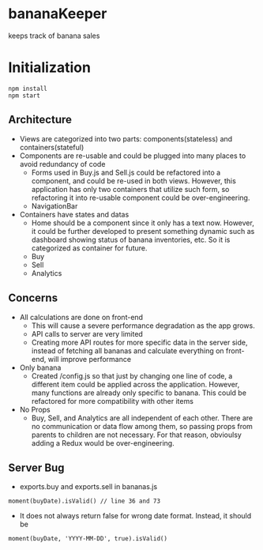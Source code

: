 # bananaKeeper
keeps track of banana sales

# Initialization
```
npm install
npm start
```

## Architecture
 - Views are categorized into two parts: components(stateless) and containers(stateful)
 - Components are re-usable and could be plugged into many places to avoid redundancy of code
   - Forms used in Buy.js and Sell.js could be refactored into a component, and could be re-used in both views.  However, this application has only two containers that utilize such form, so refactoring it into re-usable component could be over-engineering.
   - NavigationBar
 - Containers have states and datas
   - Home should be a component since it only has a text now.  However, it could be further developed to present something dynamic such as dashboard showing status of banana inventories, etc. So it is categorized as container for future.
   - Buy
   - Sell
   - Analytics

## Concerns
 - All calculations are done on front-end
   - This will cause a severe performance degradation as the app grows.
   - API calls to server are very limited
   - Creating more API routes for more specific data in the server side, instead of fetching all bananas and calculate everything on front-end, will improve performance
 - Only banana
   - Created /config.js so that just by changing one line of code, a different item could be applied across the application.  However, many functions are already only specific to banana.  This could be refactored for more compatibility with other items
 - No Props
   - Buy, Sell, and Analytics are all independent of each other.  There are no communication or data flow among them, so passing props from parents to children are not necessary.  For that reason, obvioulsy adding a Redux would be over-engineering.

## Server Bug
  - exports.buy and exports.sell in bananas.js
  ```
  moment(buyDate).isValid() // line 36 and 73
  ```
  - It does not always return false for wrong date format.  Instead, it should be
  ```
  moment(buyDate, 'YYYY-MM-DD', true).isValid()
  ```
